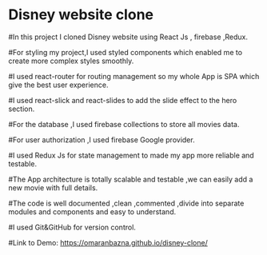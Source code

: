 # Disney website clone

#In this project I cloned Disney website using React Js , firebase ,Redux.

#For styling my project,I used styled components which enabled me to create more complex styles smoothly.

#I used react-router for routing management so my whole App is SPA which give the best user experience.

#I used react-slick and react-slides to add the slide effect to the hero section.

#For the database ,I used firebase collections to store all movies data.

#For user authorization ,I used firebase Google provider.

#I used Redux Js for state management to made my app more reliable and testable.

#The App architecture is totally scalable and testable ,we can easily add a new movie with full details.

#The code is well documented ,clean ,commented ,divide into separate modules and components and easy to understand.

#I used Git&GitHub for version control.

#Link to Demo: https://omaranbazna.github.io/disney-clone/
